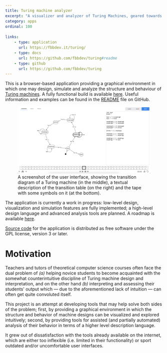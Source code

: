 ```yaml
---
title: Turing machine analyzer
excerpt: "A visualizer and analyzer of Turing Machines, geared towards teachers and students of computer science"
category: apps
ordinal: 100

links:
    - type: application
      url: https://fbbdev.it/turing/
    - type: docs
      url: https://github.com/fbbdev/turing#readme
    - type: github
      url: https://github.com/fbbdev/turing
---
```


This is a browser-based application providing a graphical environment in which
one may design, simulate and analyze the structure and behaviour of
[Turing machines](https://en.wikipedia.org/wiki/Turing_machine). A fully
functional build is available [here](https://fbbdev.it/turing/). Useful
information and examples can be found in the
[README](https://github.com/fbbdev/turing#readme) file on GitHub.

<figure>
  <img src="/img/turing/screenshot.png">
  <figcaption>
    A screenshot of the user interface, showing the transition diagram
    of a Turing machine (in the middle), a textual description of the
    transition table (on the right) and the tape with some symbols on it
    (at the bottom).
  </figcaption>
</figure>

The application is currently a work in progress: low-level design, visualization
and simulation features are fully implemented; a high-level design language and
advanced analysis tools are planned. A roadmap is available
[here](https://github.com/fbbdev/turing#roadmap).

[Source code](https://github.com/fbbdev/turing) for the application is
distributed as free software under the GPL license, version 3 or later.

# Motivation

Teachers and tutors of theoretical computer science courses often face the dual
problem of *(a)* helping novice students to become acquainted with the somewhat
counterintuitive discipline of Turing machine design and interpretation, and on
the other hand *(b)* interpreting and assessing their students' output which
— due to the aforementioned lack of intuition — can often get quite convoluted
itself.

This project is an attempt at developing tools that may help solve both sides
of the problem; first, by providing a graphical environment in which the
structure and behavior of machine designs can be visualized and explored
intuitively; second, by providing tools for assisted (and partially automated)
analysis of their behavior in terms of a higher level description language.

It grew out of dissatisfaction with the tools already available on the internet,
which are either too inflexible (i.e. limited in their functionality) or sport
outdated and/or uncomfortable user interfaces.
